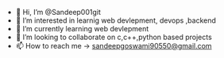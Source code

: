 - 👋 Hi, I’m @Sandeep001git
- 👀 I’m interested in learnig web devlepment, devops ,backend
- 🌱 I’m currently learning web devlepment
- 💞️ I’m looking to collaborate on c,c++,python based projects
- 📫 How to reach me -> sandeepgoswami90550@gmail.com

<!---
Sandeep001git/Sandeep001git is a ✨ special ✨ repository because its `README.md` (this file) appears on your GitHub profile.
You can click the Preview link to take a look at your changes.
--->
